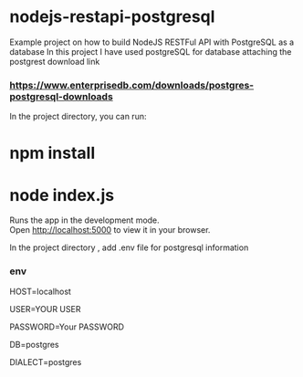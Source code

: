 # nodejs-restapi-postgresql
Example project on how to build NodeJS RESTFul API with PostgreSQL as a database
In this project I have used postgreSQL for database attaching the postgrest download link
### https://www.enterprisedb.com/downloads/postgres-postgresql-downloads

In the project directory, you can run:
# npm install
# node index.js
Runs the app in the development mode.\
Open [http://localhost:5000](http://localhost:5000) to view it in your browser.

In the project directory , add .env file for postgresql information
### env
HOST=localhost

USER=YOUR USER

PASSWORD=Your PASSWORD

DB=postgres

DIALECT=postgres
